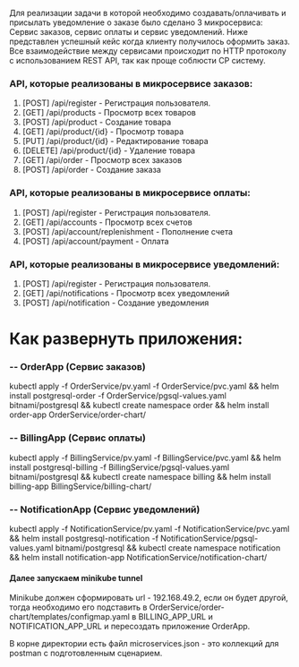 Для реализации задачи в которой необходимо создавать/оплачивать и присылать уведомление о заказе было сделано 3
микросервиса: Сервис заказов, сервис оплаты и сервис уведомлений. Ниже представлен успешный кейс когда клиенту получилось
оформить заказ. Все взаимодействие между сервисами происходит по HTTP протоколу с использованием REST API, так как проще
соблюсти CP систему.

### API, которые реализованы в микросервисе заказов:
1. [POST] /api/register - Регистрация пользователя.
2. [GET] /api/products - Просмотр всех товаров
3. [POST] /api/product - Создание товара
4. [GET] /api/product/{id} - Просмотр товара
5. [PUT] /api/product/{id} - Редактирование товара
6. [DELETE] /api/product/{id} - Удаление товара
7. [GET] /api/order - Просмотр всех заказов
8. [POST] /api/order - Создание заказа

### API, которые реализованы в микросервисе оплаты:
1. [POST] /api/register - Регистрация пользователя.
2. [GET] /api/accounts - Просмотр всех счетов
3. [POST] /api/account/replenishment - Пополнение счета
4. [POST] /api/account/payment - Оплата

### API, которые реализованы в микросервисе уведомлений:
1. [POST] /api/register - Регистрация пользователя.
2. [GET] /api/notifications - Просмотр всех уведомлений
3. [POST] /api/notification - Создание уведомления

# Как развернуть приложения:

### -- OrderApp (Сервис заказов)

kubectl apply -f OrderService/pv.yaml -f OrderService/pvc.yaml &&
helm install postgresql-order -f OrderService/pgsql-values.yaml bitnami/postgresql &&
kubectl create namespace order && helm install order-app OrderService/order-chart/

### -- BillingApp (Сервис оплаты)

kubectl apply -f BillingService/pv.yaml -f BillingService/pvc.yaml &&
helm install postgresql-billing -f BillingService/pgsql-values.yaml bitnami/postgresql &&
kubectl create namespace billing && helm install billing-app BillingService/billing-chart/

### -- NotificationApp (Сервис уведомлений)

kubectl apply -f NotificationService/pv.yaml -f NotificationService/pvc.yaml &&
helm install postgresql-notification -f NotificationService/pgsql-values.yaml bitnami/postgresql &&
kubectl create namespace notification && helm install notification-app NotificationService/notification-chart/

#### Далее запускаем minikube tunnel
Minikube должен сформировать url - 192.168.49.2, если он будет другой, тогда необходимо его подставить в OrderService/order-chart/templates/configmap.yaml в
BILLING_APP_URL и NOTIFICATION_APP_URL и пересоздать приложение OrderApp.

В корне директории есть файл microservices.json - это коллекций для postman с подготовленным сценарием.